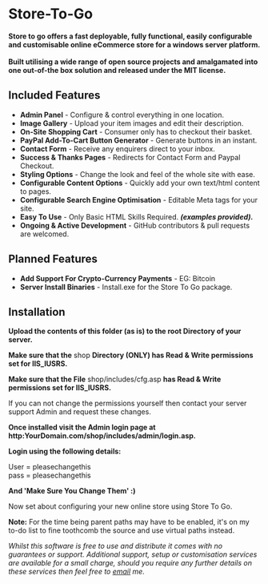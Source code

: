 Store-To-Go
===========

<p><strong>Store to go offers a fast deployable, fully functional, easily configurable and customisable online eCommerce store for a windows server platform.<br><br>Built utilising a wide range of open source projects and amalgamated into one out-of-the box solution and released under the MIT license.</strong></p>

<h2>Included Features</h2>
<p><ul><li><strong>Admin Panel</strong> - Configure & control everything in one location.</li><li><strong>Image Gallery</strong> - Upload your item images and edit their description.</li><li><strong>On-Site Shopping Cart</strong> - Consumer only has to checkout their basket.</li><li><strong>PayPal Add-To-Cart Button Generator</strong> - Generate buttons in an instant.</li><li><strong>Contact Form</strong> - Receive any enquirers direct to your inbox.</li><li><strong>Success & Thanks Pages</strong> - Redirects for Contact Form and Paypal Checkout.</li><li><strong>Styling Options</strong> - Change the look and feel of the whole site with ease.</li><li><strong>Configurable Content Options</strong> - Quickly add your own text/html content to pages.</li><li><strong>Configurable Search Engine Optimisation</strong> - Editable Meta tags for your site.<li><strong>Easy To Use</strong> - Only Basic HTML Skills Required. <strong><i>(examples provided).</i></strong></li><li><strong>Ongoing & Active Development</strong> - GitHub contributors & pull requests are welcomed.</li></ul></p><h2>Planned Features</h2><p><ul><li><strong>Add Support For Crypto-Currency Payments</strong> - EG: Bitcoin</li><li><strong>Server Install Binaries</strong> - Install.exe for the Store To Go package.</li></ul></p>

<h2>Installation</h2>

<strong>Upload the contents of this folder (as is) to the root Directory of your server.</strong>

<strong>Make sure that the</strong> shop <strong>Directory (ONLY) has Read & Write permissions set for IIS_IUSRS.</strong>

<strong>Make sure that the File</strong> shop/includes/cfg.asp <strong>has Read & Write permissions set for IIS_IUSRS.</strong>

If you can not change the permissions yourself then contact your server support Admin and request these changes.

<strong>Once installed visit the Admin login page at http:YourDomain.com/shop/includes/admin/login.asp.</strong>

<strong>Login using the following details:</strong>

User = pleasechangethis<br>
pass = pleasechangethis

<strong>And 'Make Sure You Change Them' :)</strong>

Now set about configuring your new online store using Store To Go.

<strong>Note:</strong> For the time being parent paths may have to be enabled, it's on my to-do list to fine toothcomb the source and use virtual paths instead.

<p><i>Whilst this software is free to use and distribute it comes with no guarantees or support. Additional support, setup or customisation services are available for a small charge, should you require any further details on these services then feel free to <a href='mailto:markpleck@gmail.com'><u>email</u></a> me.</i></p>
